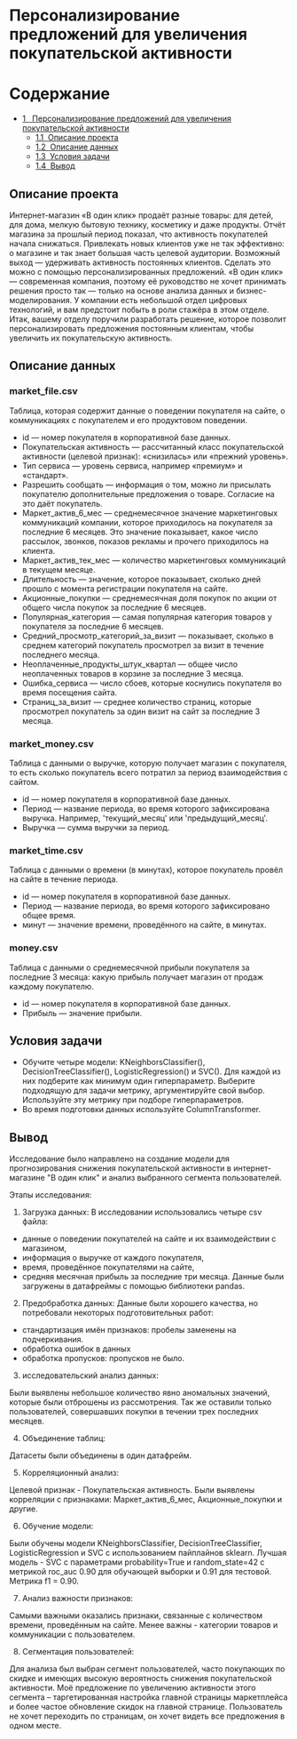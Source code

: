 # Персонализирование предложений для увеличения покупательской активности
<h1>Содержание<span class="tocSkip"></span></h1>
<div class="toc"><ul class="toc-item"><li><span><a href="#Персонализирование-предложений-для-увеличения-покупательской-активности" data-toc-modified-id="Персонализирование-предложений-для-увеличения-покупательской-активности"><span class="toc-item-num">1&nbsp;&nbsp;</span> Персонализирование предложений для увеличения покупательской активности</a></span><ul class="toc-item"><li><span><a href="#Описание-проекта" data-toc-modified-id="Описание-проекта-1.1"><span class="toc-item-num">1.1&nbsp;&nbsp;</span>Описание проекта</a></span></li><li><span><a href="#Описание-данных" data-toc-modified-id="Описание-данных-1.2"><span class="toc-item-num">1.2&nbsp;&nbsp;</span>Описание данных</a></span></li><li><span><a href="#Условия-задачи" data-toc-modified-id="Условия-задачи-1.3"><span class="toc-item-num">1.3&nbsp;&nbsp;</span>Условия задачи</a></span></li><li><span><a href="#Вывод" data-toc-modified-id="Вывод-1.4"><span class="toc-item-num">1.4&nbsp;&nbsp;</span>Вывод</a></span></li></ul></li></ul></div>









## Описание проекта
Интернет-магазин «В один клик» продаёт разные товары: для детей, для дома, мелкую бытовую технику, косметику и даже продукты. Отчёт магазина за прошлый период показал, что активность покупателей начала снижаться. Привлекать новых клиентов уже не так эффективно: о магазине и так знает большая часть целевой аудитории. Возможный выход — удерживать активность постоянных клиентов. Сделать это можно с помощью персонализированных предложений.
«В один клик» — современная компания, поэтому её руководство не хочет принимать решения просто так — только на основе анализа данных и бизнес-моделирования. У компании есть небольшой отдел цифровых технологий, и вам предстоит побыть в роли стажёра в этом отделе. 
Итак, вашему отделу поручили разработать решение, которое позволит персонализировать предложения постоянным клиентам, чтобы увеличить их покупательскую активность.


## Описание данных


### market_file.csv
Таблица, которая содержит данные о поведении покупателя на сайте, о коммуникациях с покупателем и его продуктовом поведении.
-	id — номер покупателя в корпоративной базе данных.
-	Покупательская активность — рассчитанный класс покупательской активности (целевой признак): «снизилась» или «прежний уровень».
-	Тип сервиса — уровень сервиса, например «премиум» и «стандарт».
-	Разрешить сообщать — информация о том, можно ли присылать покупателю дополнительные предложения о товаре. Согласие на это даёт покупатель.
-	Маркет_актив_6_мес — среднемесячное значение маркетинговых коммуникаций компании, которое приходилось на покупателя за последние 6 месяцев. Это значение показывает, какое число рассылок, звонков, показов рекламы и прочего приходилось на клиента.
-	Маркет_актив_тек_мес — количество маркетинговых коммуникаций в текущем месяце.
-	Длительность — значение, которое показывает, сколько дней прошло с момента регистрации покупателя на сайте.
-	Акционные_покупки — среднемесячная доля покупок по акции от общего числа покупок за последние 6 месяцев.
-	Популярная_категория — самая популярная категория товаров у покупателя за последние 6 месяцев.
- Средний_просмотр_категорий_за_визит — показывает, сколько в среднем категорий покупатель просмотрел за визит в течение последнего месяца.
-	Неоплаченные_продукты_штук_квартал — общее число неоплаченных товаров в корзине за последние 3 месяца.
-	Ошибка_сервиса — число сбоев, которые коснулись покупателя во время посещения сайта.
-	Страниц_за_визит — среднее количество страниц, которые просмотрел покупатель за один визит на сайт за последние 3 месяца.

  
### market_money.csv
Таблица с данными о выручке, которую получает магазин с покупателя, то есть сколько покупатель всего потратил за период взаимодействия с сайтом.
-	id — номер покупателя в корпоративной базе данных.
-	Период — название периода, во время которого зафиксирована выручка. Например, 'текущий_месяц' или 'предыдущий_месяц'.
-	Выручка — сумма выручки за период.

### market_time.csv
Таблица с данными о времени (в минутах), которое покупатель провёл на сайте в течение периода.
-	id — номер покупателя в корпоративной базе данных.
-	Период — название периода, во время которого зафиксировано общее время.
-	минут — значение времени, проведённого на сайте, в минутах.

### money.csv
Таблица с данными о среднемесячной прибыли покупателя за последние 3 месяца: какую прибыль получает магазин от продаж каждому покупателю.
-	id — номер покупателя в корпоративной базе данных.
-	Прибыль — значение прибыли.




## Условия задачи
- Обучите четыре модели: KNeighborsClassifier(), DecisionTreeClassifier(), LogisticRegression() и  SVC(). Для каждой из них подберите как минимум один гиперпараметр. Выберите подходящую для задачи метрику, аргументируйте свой выбор. Используйте эту метрику при подборе гиперпараметров.
- Во время подготовки данных используйте ColumnTransformer.
  
## Вывод
Исследование было направлено на создание модели для прогнозирования снижения покупательской активности в интернет-магазине "В один клик" и анализ выбранного сегмента пользователей.

Этапы исследования:

1. Загрузка данных:
В исследовании использовались четыре csv файла:

* данные о поведении покупателей на сайте и их взаимодействии с магазином,
* информация о выручке от каждого покупателя,
* время, проведённое покупателями на сайте,
* средняя месячная прибыль за последние три месяца. Данные были загружены в датафреймы с помощью библиотеки pandas.

2. Предобработка данных:
Данные были хорошего качества, но потребовали некоторых подготовительных работ:

* стандартизация имён признаков: пробелы заменены на подчеркивания.
* обработка ошибок в данных
* обработка пропусков: пропусков не было.

3. исследовательский анализ данных:

Были выявлены небольшое количество явно аномальных значений, которые были отброшены из рассмотрения. Так же оставили только пользователей, совершавших покупки в течении трех последних месяцев.

4. Объединение таблиц:

Датасеты были объединены в один датафрейм.

5. Корреляционный анализ:

Целевой признак - Покупательская активность. Были выявлены корреляции с признаками: Маркет_актив_6_мес, Акционные_покупки и другие.

6. Обучение модели:

Были обучены модели KNeighborsClassifier, DecisionTreeClassifier, LogisticRegression и SVC с использованием пайплайнов sklearn. Лучшая модель - SVC с параметрами probability=True и random_state=42 с метрикой roc_auc 0.90 для обучающей выборки и 0.91 для тестовой. Метрика f1 = 0.90.

7. Анализ важности признаков:

Самыми важными оказались признаки, связанные с количеством времени, проведённым на сайте. Менее важны - категории товаров и коммуникации с пользователем.

8. Сегментация пользователей:

Для анализа был выбран сегмент пользователей, часто покупающих по скидке и имеющих высокую вероятность снижения покупательской активности. Моё предложение по увеличению активности этого сегмента – таргетированная настройка главной страницы маркетплейса и более частое обновление скидок на главной странице. Пользователь не хочет переходить по страницам, он хочет видеть все предложения в одном месте.   
